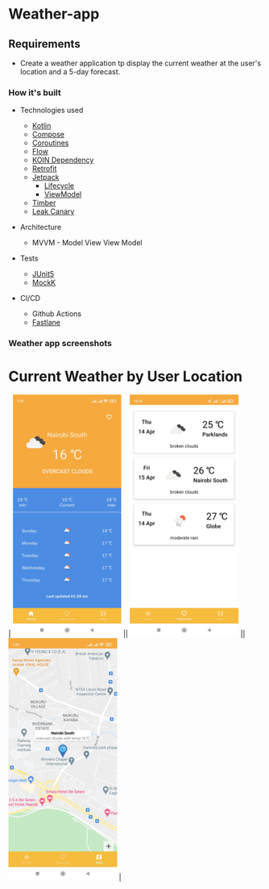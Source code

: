 # Weather-app

Requirements
----

- Create a weather application tp display the current weather at the user's location and a 5-day
  forecast.

### How it's built

* Technologies used
    * [Kotlin](https://kotlinlang.org/)
    * [Compose](https://developer.android.com/jetpack/compose)
    * [Coroutines](https://kotlinlang.org/docs/reference/coroutines-overview.html)
    * [Flow](https://kotlinlang.org/docs/reference/coroutines/flow.html)
    * [KOIN Dependency](https://insert-koin.io/)
    * [Retrofit](https://square.github.io/retrofit/)
    * [Jetpack](https://developer.android.com/jetpack)
        * [Lifecycle](https://developer.android.com/topic/libraries/architecture/lifecycle)
        * [ViewModel](https://developer.android.com/topic/libraries/architecture/viewmodel)
    * [Timber](https://github.com/JakeWharton/timber)
    * [Leak Canary](https://github.com/square/leakcanary)

* Architecture
  * MVVM - Model View View Model

* Tests
  * [JUnit5](https://junit.org/junit5/)
  * [MockK](https://github.com/mockk/mockk)

* CI/CD
  * Github Actions
  * [Fastlane](https://fastlane.tools)

### Weather app screenshots

# Current Weather by User Location

| <img src="current_weather.jpg" height="480">
||  <img src="weather_favourite_list.jpg" height="480">
|| <img src="weather_favourite_map.jpg" height="480"> |

